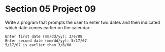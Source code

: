 # Section 05 Project 09

Write a program that prompts the user to enter two dates and then indicated which date comes earlier on the calendar:

```text
Enter first date (mm/dd/yy): 3/6/08
Enter second date (mm/dd/yy): 5/17/07
5/17/07 is earlier than 3/6/08
```

